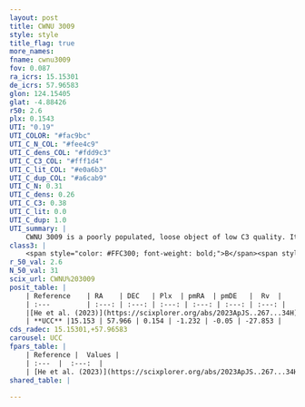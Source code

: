 ```yaml
---
layout: post
title: CWNU 3009
style: style
title_flag: true
more_names: 
fname: cwnu3009
fov: 0.087
ra_icrs: 15.15301
de_icrs: 57.96583
glon: 124.15405
glat: -4.88426
r50: 2.6
plx: 0.1543
UTI: "0.19"
UTI_COLOR: "#fac9bc"
UTI_C_N_COL: "#fee4c9"
UTI_C_dens_COL: "#fdd9c3"
UTI_C_C3_COL: "#fff1d4"
UTI_C_lit_COL: "#e0a6b3"
UTI_C_dup_COL: "#a6cab9"
UTI_C_N: 0.31
UTI_C_dens: 0.26
UTI_C_C3: 0.38
UTI_C_lit: 0.0
UTI_C_dup: 1.0
UTI_summary: |
    CWNU 3009 is a poorly populated, loose object of low C3 quality. It was recently reported in the literature.
class3: |
    <span style="color: #FFC300; font-weight: bold;">B</span><span style="color: red; font-weight: bold;">C</span>
r_50_val: 2.6
N_50_val: 31
scix_url: CWNU%203009
posit_table: |
    | Reference    | RA    | DEC   | Plx  | pmRA  | pmDE   |  Rv  |
    | :---         | :---: | :---: | :---: | :---: | :---: | :---: |
    |[He et al. (2023)](https://scixplorer.org/abs/2023ApJS..267...34H) | 15.153 | 57.964 | 0.144 | -1.232 | -0.052 | -27.85 |
    | **UCC** |15.153 | 57.966 | 0.154 | -1.232 | -0.05 | -27.853 | 
cds_radec: 15.15301,+57.96583
carousel: UCC
fpars_table: |
    | Reference |  Values |
    | :---  |  :---:  |
    | [He et al. (2023)](https://scixplorer.org/abs/2023ApJS..267...34H) | `A0=1.15, m-M=13.8, logA=9.4` |
shared_table: |
    
---
```

